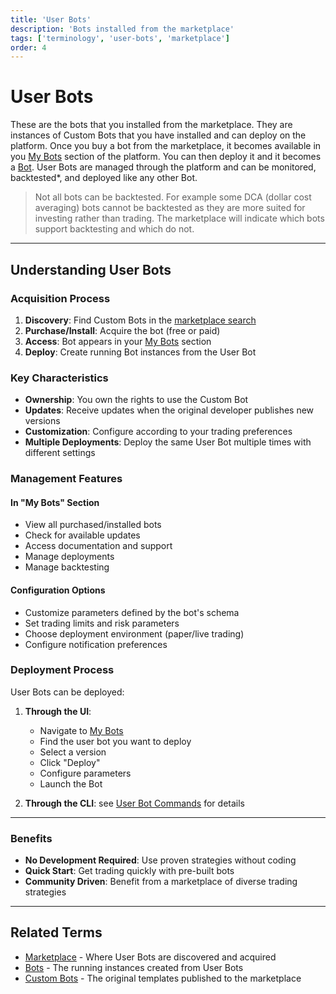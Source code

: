 ```yaml
---
title: 'User Bots'
description: 'Bots installed from the marketplace'
tags: ['terminology', 'user-bots', 'marketplace']
order: 4
---
```


# User Bots

These are the bots that you installed from the marketplace. They are instances of Custom Bots that you have installed and can deploy on the platform. Once you buy a bot from the marketplace, it becomes available in you [My Bots](/user-bots) section of the platform. You can then deploy it and it becomes a [Bot](./bots). User Bots are managed through the platform and can be monitored, backtested\*, and deployed like any other Bot.

> Not all bots can be backtested. For example some DCA (dollar cost averaging) bots cannot be backtested as they are more suited for investing rather than trading. The marketplace will indicate which bots support backtesting and which do not.

---

## Understanding User Bots

### Acquisition Process

1. **Discovery**: Find Custom Bots in the [marketplace search](/marketplace/search)
2. **Purchase/Install**: Acquire the bot (free or paid)
3. **Access**: Bot appears in your [My Bots](/user-bots) section
4. **Deploy**: Create running Bot instances from the User Bot

### Key Characteristics

- **Ownership**: You own the rights to use the Custom Bot
- **Updates**: Receive updates when the original developer publishes new versions
- **Customization**: Configure according to your trading preferences
- **Multiple Deployments**: Deploy the same User Bot multiple times with different settings

### Management Features

#### In "My Bots" Section

- View all purchased/installed bots
- Check for available updates
- Access documentation and support
- Manage deployments
- Manage backtesting

#### Configuration Options

- Customize parameters defined by the bot's schema
- Set trading limits and risk parameters
- Choose deployment environment (paper/live trading)
- Configure notification preferences

### Deployment Process

User Bots can be deployed:

1. **Through the UI**:

   - Navigate to [My Bots](/user-bots)
   - Find the user bot you want to deploy
   - Select a version
   - Click "Deploy"
   - Configure parameters
   - Launch the Bot

2. **Through the CLI**: see [User Bot Commands](/docs/the0-CLI/user-bot-commands) for details

---

### Benefits

- **No Development Required**: Use proven strategies without coding
- **Quick Start**: Get trading quickly with pre-built bots
- **Community Driven**: Benefit from a marketplace of diverse trading strategies

---

## Related Terms

- [Marketplace](/docs/terminology/marketplace) - Where User Bots are discovered and acquired
- [Bots](/docs/terminology/bots) - The running instances created from User Bots
- [Custom Bots](/docs/terminology/custom-bots) - The original templates published to the marketplace
